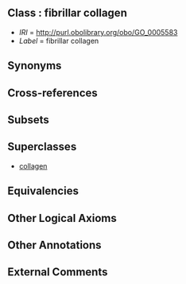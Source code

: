 
## Class : fibrillar collagen

 * *IRI* = http://purl.obolibrary.org/obo/GO_0005583
 * *Label* = fibrillar collagen

## Synonyms


## Cross-references


## Subsets


## Superclasses

 * [collagen](../../GO/81/GO_0005581.md)

## Equivalencies


## Other Logical Axioms


## Other Annotations


## External Comments

